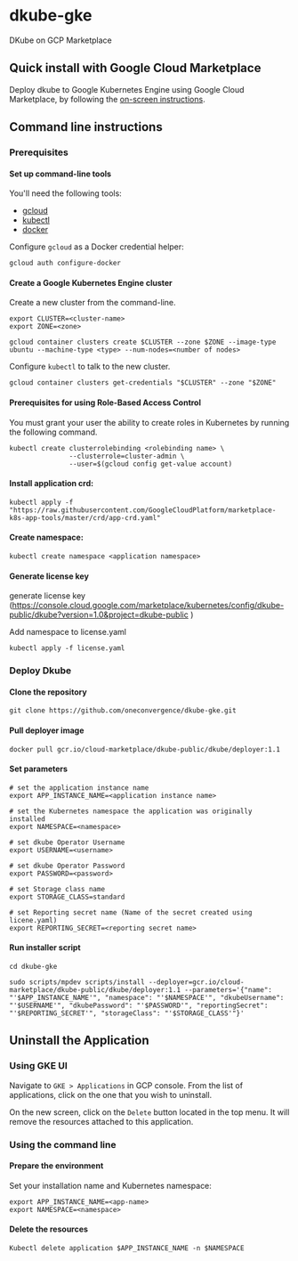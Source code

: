 # dkube-gke
DKube on GCP Marketplace 

## Quick install with Google Cloud Marketplace

Deploy dkube to Google Kubernetes Engine using Google Cloud Marketplace, by following the [on-screen instructions](https://console.cloud.google.com/marketplace/details/dkube-public/dkube?filter=solution-type:k8s&q=dkube&project=dkube-public).

## Command line instructions

### Prerequisites

#### Set up command-line tools

You'll need the following tools:
- [gcloud](https://cloud.google.com/sdk/gcloud/)
- [kubectl](https://kubernetes.io/docs/reference/kubectl/overview/)
- [docker](https://docs.docker.com/install/)


Configure `gcloud` as a Docker credential helper:

```shell
gcloud auth configure-docker
```

#### Create a Google Kubernetes Engine cluster

Create a new cluster from the command-line.

```shell
export CLUSTER=<cluster-name>
export ZONE=<zone>

gcloud container clusters create $CLUSTER --zone $ZONE --image-type ubuntu --machine-type <type> --num-nodes=<number of nodes> 
```

Configure `kubectl` to talk to the new cluster.

```shell
gcloud container clusters get-credentials "$CLUSTER" --zone "$ZONE"
```
#### Prerequisites for using Role-Based Access Control
You must grant your user the ability to create roles in Kubernetes by running the following command.
```shell
kubectl create clusterrolebinding <rolebinding name> \
               --clusterrole=cluster-admin \
               --user=$(gcloud config get-value account)
```


#### Install application crd:
```shell
kubectl apply -f "https://raw.githubusercontent.com/GoogleCloudPlatform/marketplace-k8s-app-tools/master/crd/app-crd.yaml"
```

#### Create namespace:
```shell
kubectl create namespace <application namespace>
```

#### Generate license key 
generate license key  (https://console.cloud.google.com/marketplace/kubernetes/config/dkube-public/dkube?version=1.0&project=dkube-public )

Add namespace to license.yaml

```shell
kubectl apply -f license.yaml 
```
### Deploy Dkube

#### Clone the repository

```shell
git clone https://github.com/oneconvergence/dkube-gke.git
```

#### Pull deployer image

```shell
docker pull gcr.io/cloud-marketplace/dkube-public/dkube/deployer:1.1
```
#### Set parameters

```shell
# set the application instance name
export APP_INSTANCE_NAME=<application instance name>

# set the Kubernetes namespace the application was originally installed
export NAMESPACE=<namespace>

# set dkube Operator Username
export USERNAME=<username>

# set dkube Operator Password
export PASSWORD=<password>

# set Storage class name
export STORAGE_CLASS=standard

# set Reporting secret name (Name of the secret created using licene.yaml)
export REPORTING_SECRET=<reporting secret name>
```
#### Run installer script
```shell
cd dkube-gke

sudo scripts/mpdev scripts/install --deployer=gcr.io/cloud-marketplace/dkube-public/dkube/deployer:1.1 --parameters='{"name": "'$APP_INSTANCE_NAME'", "namespace": "'$NAMESPACE'", "dkubeUsername": "'$USERNAME'", "dkubePassword": "'$PASSWORD'", "reportingSecret": "'$REPORTING_SECRET'", "storageClass": "'$STORAGE_CLASS'"}'
 ``` 
## Uninstall the Application

### Using GKE UI

Navigate to `GKE > Applications` in GCP console. From the list of applications, click on the one that you wish to uninstall.

On the new screen, click on the `Delete` button located in the top menu. It will remove
the resources attached to this application.


### Using the command line

#### Prepare the environment

Set your installation name and Kubernetes namespace:

```shell
export APP_INSTANCE_NAME=<app-name>
export NAMESPACE=<namespace>
```

#### Delete the resources
```shell
Kubectl delete application $APP_INSTANCE_NAME -n $NAMESPACE
```




